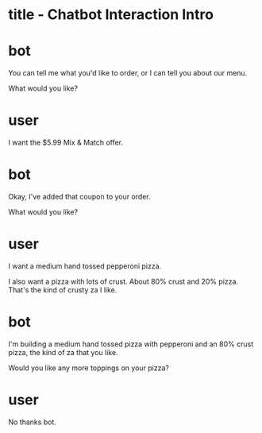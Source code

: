 title - Chatbot Interaction Intro
================

# bot
You can tell me what you'd like to order, or I can tell you about our menu.

What would you like?

# user
I want the $5.99 Mix & Match offer.

# bot
Okay, I've added that coupon to your order.

What would you like?

# user

I want a medium hand tossed pepperoni pizza.

I also want a pizza with lots of crust. About 80% crust and 20% pizza. That's the kind of crusty za I like.

# bot
I'm building a medium hand tossed pizza with pepperoni and an 80% crust pizza, the kind of za that you like.

Would you like any more toppings on your pizza?

# user

No thanks bot.